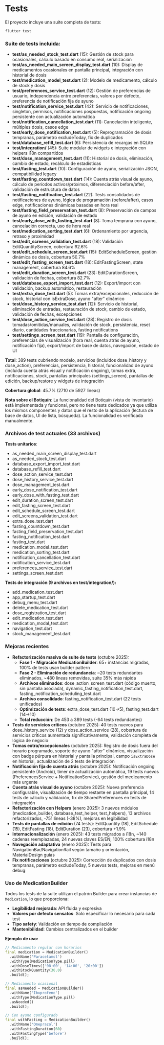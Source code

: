 # Tests

El proyecto incluye una suite completa de tests:

```bash
flutter test
```

### Suite de tests incluida:

- **test/as_needed_stock_test.dart** (15): Gestión de stock para ocasionales, cálculo basado en consumo real, serialización
- **test/as_needed_main_screen_display_test.dart** (10): Display de medicamentos ocasionales en pantalla principal, integración con historial de dosis
- **test/medication_model_test.dart** (2): Modelo de medicamento, cálculo de stock y dosis
- **test/preferences_service_test.dart** (12): Gestión de preferencias de usuario, independencia entre preferencias, valores por defecto, preferencia de notificación fija de ayuno
- **test/notification_service_test.dart** (42): Servicio de notificaciones, singleton, permisos, notificaciones pospuestas, notificación ongoing persistente con actualización automática
- **test/notification_cancellation_test.dart** (11): Cancelación inteligente, múltiples dosis, casos edge
- **test/early_dose_notification_test.dart** (5): Reprogramación de dosis tempranas, parámetro excludeToday, fix de duplicados
- **test/database_refill_test.dart** (6): Persistencia de recargas en SQLite
- **test/integration/** (45): Suite modular de widgets e integración con helpers i18n compartidos
- **test/dose_management_test.dart** (11): Historial de dosis, eliminación, cambio de estado, recálculo de estadísticas
- **test/fasting_test.dart** (10): Configuración de ayuno, serialización JSON, compatibilidad legacy
- **test/fasting_countdown_test.dart** (14): Cuenta atrás visual de ayuno, cálculo de períodos activos/próximos, diferenciación before/after, validación de estructura de datos
- **test/fasting_notification_test.dart** (22): Tests consolidados de notificaciones de ayuno, lógica de programación (before/after), casos edge, notificaciones dinámicas basadas en hora real
- **test/fasting_field_preservation_test.dart** (8): Preservación de campos de ayuno en edición, validación de estado
- **test/early_dose_with_fasting_test.dart** (8): Toma temprana con ayuno, cancelación correcta, uso de hora real
- **test/medication_sorting_test.dart** (6): Ordenamiento por urgencia, retraso y proximidad
- **test/edit_screens_validation_test.dart** (18): Validación EditQuantityScreen, cobertura 92.6%
- **test/edit_schedule_screen_test.dart** (15): EditScheduleScreen, gestión dinámica de dosis, cobertura 50.7%
- **test/edit_fasting_screen_test.dart** (18): EditFastingScreen, state management, cobertura 84.6%
- **test/edit_duration_screen_test.dart** (23): EditDurationScreen, validación de fechas, cobertura 82.7%
- **test/database_export_import_test.dart** (12): Export/import con validación, backup automático, restauración
- **test/extra_dose_test.dart** (5): Tomas extra/excepcionales, reducción de stock, historial con isExtraDose, ayuno "after" dinámico
- **test/dose_history_service_test.dart** (12): Servicio de historial, eliminación de entradas, restauración de stock, cambio de estado, validación de fechas, excepciones
- **test/dose_action_service_test.dart** (28): Registro de dosis tomadas/omitidas/manuales, validación de stock, persistencia, reset diario, cantidades fraccionarias, fasting notifications
- **test/settings_screen_test.dart** (19): Pantalla de configuración, preferencias de visualización (hora real, cuenta atrás de ayuno, notificación fija), export/import de base de datos, navegación, estado de UI

**Total**: 389 tests cubriendo modelo, servicios (incluidos dose_history y dose_action), preferencias, persistencia, historial, funcionalidad de ayuno (incluida cuenta atrás visual y notificación ongoing), tomas extra, notificaciones, stock, pantallas principales (settings_screen), pantallas de edición, backup/restore y widgets de integración

**Cobertura global**: 45.7% (2710 de 5927 líneas)

**Nota sobre el Botiquín**: La funcionalidad del Botiquín (vista de inventario) está implementada y funcional, pero no tiene tests dedicados ya que utiliza los mismos componentes y datos que el resto de la aplicación (lectura de base de datos, UI de lista, búsqueda). La funcionalidad es verificada manualmente.

### Archivos de test actuales (33 archivos)

**Tests unitarios:**
- as_needed_main_screen_display_test.dart
- as_needed_stock_test.dart
- database_export_import_test.dart
- database_refill_test.dart
- dose_action_service_test.dart
- dose_history_service_test.dart
- dose_management_test.dart
- early_dose_notification_test.dart
- early_dose_with_fasting_test.dart
- edit_duration_screen_test.dart
- edit_fasting_screen_test.dart
- edit_schedule_screen_test.dart
- edit_screens_validation_test.dart
- extra_dose_test.dart
- fasting_countdown_test.dart
- fasting_field_preservation_test.dart
- fasting_notification_test.dart
- fasting_test.dart
- medication_model_test.dart
- medication_sorting_test.dart
- notification_cancellation_test.dart
- notification_service_test.dart
- preferences_service_test.dart
- settings_screen_test.dart

**Tests de integración (9 archivos en test/integration/):**
- add_medication_test.dart
- app_startup_test.dart
- debug_menu_test.dart
- delete_medication_test.dart
- dose_registration_test.dart
- edit_medication_test.dart
- medication_modal_test.dart
- navigation_test.dart
- stock_management_test.dart

### Mejoras recientes

- **Refactorización masiva de suite de tests** (octubre 2025):
  - **Fase 1 - Migración MedicationBuilder**: 65+ instancias migradas, 100% de tests usan builder pattern
  - **Fase 2 - Eliminación de redundancia**: ~20 tests redundantes eliminados, ~480 líneas removidas, suite 35% más rápida
  - **Archivos eliminados**: dose_action_screen_test.dart (código muerto, sin pantalla asociada), dynamic_fasting_notification_test.dart, fasting_notification_scheduling_test.dart
  - **Archivo consolidado**: fasting_notification_test.dart (22 tests unificados)
  - **Optimización de tests**: extra_dose_test.dart (10→5), fasting_test.dart (14→10)
  - **Total reducción**: De 453 a 389 tests (-64 tests redundantes)
- **Tests de servicios críticos** (octubre 2025): 40 tests nuevos para dose_history_service (12) y dose_action_service (28), cobertura de servicios críticos aumentada significativamente, validación completa de lógica de negocio
- **Tomas extra/excepcionales** (octubre 2025): Registro de dosis fuera del horario programado, soporte de ayuno "after" dinámico, visualización con badge púrpura en historial y pantalla principal, campo `isExtraDose` en historial, actualización de 2 tests de integración
- **Notificación fija de cuenta atrás** (octubre 2025): Notificación ongoing persistente (Android), timer de actualización automática, 19 tests nuevos (PreferencesService + NotificationService), gestión del medicamento más urgente
- **Cuenta atrás visual de ayuno** (octubre 2025): Nueva preferencia configurable, visualización de tiempo restante en pantalla principal, 14 tests de cálculo y validación, fix de SharedPreferences en tests de integración
- **Refactorización con Helpers** (enero 2025): 3 nuevos módulos (medication_builder, database_test_helper, test_helpers), 13 archivos refactorizados, -751 líneas (-38%), mejoras en legibilidad
- **Tests de pantallas de edición** (74 tests): EditQuantity (18), EditSchedule (15), EditFasting (18), EditDuration (23), cobertura +1.9%
- **Internacionalización** (enero 2025): 43 tests migrados a i18n, ~140 cadenas reemplazadas, 24 nuevas claves ES/EN, 100% cobertura i18n
- **Navegación adaptativa** (enero 2025): Tests para NavigationBar/NavigationRail según tamaño y orientación, MaterialDesign guías
- **Fix notificaciones** (octubre 2025): Corrección de duplicados con dosis tempranas, parámetro excludeToday, 5 nuevos tests, mejoras en menú debug

### Uso de MedicationBuilder

Todos los tests de la suite utilizan el patrón Builder para crear instancias de `Medication`, lo que proporciona:

- **Legibilidad mejorada**: API fluida y expresiva
- **Valores por defecto sensatos**: Solo especificar lo necesario para cada test
- **Tipo safety**: Validación en tiempo de compilación
- **Mantenibilidad**: Cambios centralizados en el builder

**Ejemplo de uso:**

```dart
// Medicamento regular con horarios
final medication = MedicationBuilder()
  .withName('Paracetamol')
  .withType(MedicationType.pill)
  .withDoseTimes(['08:00', '14:00', '20:00'])
  .withStockQuantity(30.0)
  .build();

// Medicamento ocasional
final asNeeded = MedicationBuilder()
  .withName('Ibuprofeno')
  .withType(MedicationType.pill)
  .asNeeded()
  .build();

// Con ayuno configurado
final withFasting = MedicationBuilder()
  .withName('Omeprazol')
  .withFastingDuration(60)
  .withFastingType('before')
  .build();
```
